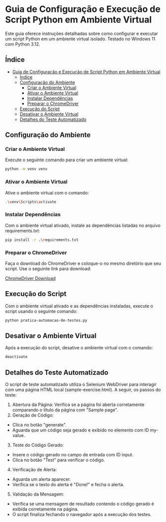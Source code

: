 # Guia de Configuração e Execução de Script Python em Ambiente Virtual

Este guia oferece instruções detalhadas sobre como configurar e executar um script Python em um ambiente virtual isolado. Testado no Windows 11 com Python 3.12.

## Índice

- [Guia de Configuração e Execução de Script Python em Ambiente Virtual](#guia-de-configuração-e-execução-de-script-python-em-ambiente-virtual)
  - [Índice](#índice)
  - [Configuração do Ambiente](#configuração-do-ambiente)
    - [Criar o Ambiente Virtual](#criar-o-ambiente-virtual)
    - [Ativar o Ambiente Virtual](#ativar-o-ambiente-virtual)
    - [Instalar Dependências](#instalar-dependências)
    - [Preparar o ChromeDriver](#preparar-o-chromedriver)
  - [Execução do Script](#execução-do-script)
  - [Desativar o Ambiente Virtual](#desativar-o-ambiente-virtual)
  - [Detalhes do Teste Automatizado](#detalhes-do-teste-automatizado)

## Configuração do Ambiente

### Criar o Ambiente Virtual

Execute o seguinte comando para criar um ambiente virtual:

```bash
python -m venv venv
```

### Ativar o Ambiente Virtual

Ative o ambiente virtual com o comando:

```bash
.\venv\Scripts\activate
```

### Instalar Dependências

Com o ambiente virtual ativado, instale as dependências listadas no arquivo requirements.txt:

```bash
pip install -r .\requirements.txt
```

### Preparar o ChromeDriver

Faça o download do ChromeDriver e coloque-o no mesmo diretório que seu script. Use o seguinte link para download:

[ChromeDriver Download](https://googlechromelabs.github.io/chrome-for-testing/known-good-versions-with-downloads.json)

## Execução do Script

Com o ambiente virtual ativado e as dependências instaladas, execute o script usando o seguinte comando:

```bash
python pratica-automacao-de-testes.py
```

## Desativar o Ambiente Virtual

Após a execução do script, desative o ambiente virtual com o comando:

```bash
deactivate
```
## Detalhes do Teste Automatizado

O script de teste automatizado utiliza o Selenium WebDriver para interagir com uma página HTML local (sample-exercise.html). A seguir, os passos do teste:

1.  Abertura da Página: Verifica se a página foi aberta corretamente comparando o título da página com "Sample page".
2.  Geração de Código:
  - Clica no botão "generate".
  - Aguarda que um código seja gerado e exibido no elemento com ID my-value.
3.  Teste do Código Gerado:
  - Insere o código gerado no campo de entrada com ID input.
  - Clica no botão "Test" para verificar o código.
4.  Verificação de Alerta:
  - Aguarda um alerta aparecer.
  - Verifica se o texto do alerta é "Done!" e fecha o alerta.
5.  Validação da Mensagem:
  - Verifica se uma mensagem de resultado contendo o código gerado é exibida corretamente na página.
  - O script finaliza fechando o navegador após a execução dos testes.